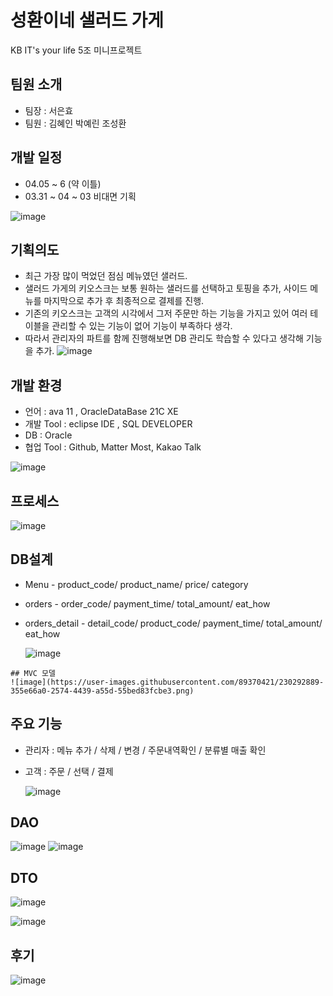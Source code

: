 # 성환이네 샐러드 가게 
KB IT's your life 5조 미니프로젝트

## 팀원 소개 
- 팀장 : 서은효
- 팀원 : 김혜인 박예린 조성환 

## 개발 일정 
 - 04.05 ~ 6 (약 이틀)
 - 03.31 ~ 04 ~ 03 비대면 기획
 
![image](https://user-images.githubusercontent.com/89370421/230291487-c879d758-c1f6-4b3b-b24c-6714cf6a91e0.png)


## 기획의도 

 - 최근 가장 많이 먹었던 점심 메뉴였던 샐러드. 
 - 샐러드 가게의 키오스크는 보통 원하는 샐러드를 선택하고 토핑을 추가, 사이드 메뉴를 마지막으로 추가 후 최종적으로 결제를 진행. 
 - 기존의 키오스크는 고객의 시각에서 그저 주문만 하는 기능을 가지고 있어 여러 테이블을 관리할 수 있는 기능이 없어 기능이 부족하다 생각.
 - 따라서 관리자의 파트를 함께 진행해보면 DB 관리도 학습할 수 있다고 생각해 기능을 추가.
 ![image](https://user-images.githubusercontent.com/89370421/230291308-afc4c445-08b5-492a-bcd1-452c1351089a.png)

 
 ## 개발 환경 
  - 언어 : ava 11 , OracleDataBase 21C XE
  - 개발 Tool : eclipse IDE , SQL DEVELOPER
  - DB : Oracle
  - 협업 Tool : Github, Matter Most, Kakao Talk
  
  ![image](https://user-images.githubusercontent.com/89370421/230291412-c3b76a43-c7c5-4370-9895-ad73ebad4e79.png)

  ## 프로세스 
  ![image](https://user-images.githubusercontent.com/89370421/230291906-3ef85b5a-8150-40c7-a370-211b0ab8e75a.png)

  ## DB설계
   - Menu
    -	 product_code/ product_name/ price/ category
   - orders 
    -	 order_code/ payment_time/ total_amount/ eat_how
   - orders_detail
   	-	 detail_code/ product_code/ payment_time/ total_amount/ eat_how 
		
		![image](https://user-images.githubusercontent.com/89370421/230292782-a362898c-93f1-4c8e-b440-36a5d79ddb9a.png)
		
	## MVC 모델
	![image](https://user-images.githubusercontent.com/89370421/230292889-355e66a0-2574-4439-a55d-55bed83fcbe3.png)

## 주요 기능 
 - 관리자 
 	: 메뉴 추가 / 삭제 / 변경 / 주문내역확인 / 분류별 매출 확인
 - 고객
  : 주문 / 선택 / 결제
	
	![image](https://user-images.githubusercontent.com/89370421/230293112-69631abf-99ba-4122-ac99-bf712f49ce16.png)

## DAO
![image](https://user-images.githubusercontent.com/89370421/230293164-8f72c53e-c39c-414e-be98-afec585c47a5.png)
![image](https://user-images.githubusercontent.com/89370421/230293180-351cf6b0-7d23-4ff7-8e7a-f042eb5bfa63.png)

## DTO
![image](https://user-images.githubusercontent.com/89370421/230293240-22ba7171-be92-4eac-8618-7a645e591487.png)

![image](https://user-images.githubusercontent.com/89370421/230293273-b8e206ff-dcd1-4027-ae15-404fdc9603cb.png)

## 후기

![image](https://user-images.githubusercontent.com/89370421/230293346-384860ac-9d92-4b1a-97fb-944d21fe7942.png)

